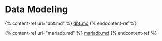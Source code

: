 # Data Modeling

{% content-ref url="dbt.md" %}
[dbt.md](dbt.md)
{% endcontent-ref %}

{% content-ref url="mariadb.md" %}
[mariadb.md](mariadb.md)
{% endcontent-ref %}
